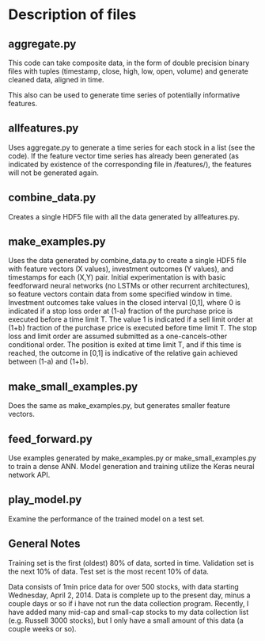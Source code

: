 # Description of files

## aggregate.py
This code can take composite data, in the form of double precision binary files with tuples (timestamp, close, high, low, open, volume) and generate cleaned data, aligned in time.

This also can be used to generate time series of potentially informative features.

## allfeatures.py
Uses aggregate.py to generate a time series for each stock in a list (see the code). If the feature vector time series has already been generated (as indicated by existence of the corresponding file in /features/), the features will not be generated again.

## combine_data.py
Creates a single HDF5 file with all the data generated by allfeatures.py.

## make_examples.py
Uses the data generated by combine_data.py to create a single HDF5 file with feature vectors (X values), investment outcomes (Y values), and timestamps for each (X,Y) pair. Initial experimentation is with basic feedforward neural networks (no LSTMs or other recurrent architectures), so feature vectors contain data from some specified window in time. Investment outcomes take values in the closed interval [0,1], where 0 is indicated if a stop loss order at (1-a) fraction of the purchase price is executed before a time limit T. The value 1 is indicated if a sell limit order at (1+b) fraction of the purchase price is executed before time limit T. The stop loss and limit order are assumed submitted as a one-cancels-other conditional order. The position is exited at time limit T, and if this time is reached, the outcome in [0,1] is indicative of the relative gain achieved between (1-a) and (1+b).

## make_small_examples.py
Does the same as make_examples.py, but generates smaller feature vectors.

## feed_forward.py
Use examples generated by make_examples.py or make_small_examples.py to train a dense ANN. Model generation and training utilize the Keras neural network API.

## play_model.py
Examine the performance of the trained model on a test set.

## General Notes
Training set is the first (oldest) 80% of data, sorted in time. Validation set is the next 10% of data. Test set is the most recent 10% of data.

Data consists of 1min price data for over 500 stocks, with data starting Wednesday, April 2, 2014. Data is complete up to the present day, minus a couple days or so if i have not run the data collection program. Recently, I have added many mid-cap and small-cap stocks to my data collection list (e.g. Russell 3000 stocks), but I only have a small amount of this data (a couple weeks or so).

